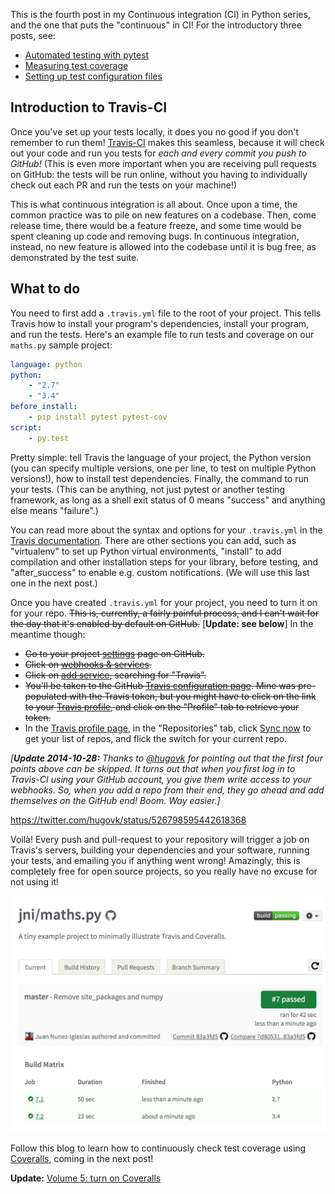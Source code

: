 <!--
.. title: Continuous integration in Python, 4: set up Travis-CI
.. slug: continuous-integration-in-python-4-set-up-travis-ci
.. date: 2014-10-15 04:00:59
.. tags: continuous integration,Planet SciPy,Python,test-driven development,programming
.. category: 
.. link: 
.. description: 
.. type: text
.. status: published
-->

<html><body><p>This is the fourth post in my Continuous integration (CI) in Python series, and the one that puts the "continuous" in CI! For the introductory three posts, see:

</p><ul>
<li><a href="http://ilovesymposia.com/2014/10/01/continuous-integration-0-automated-tests-with-pytest/">Automated testing with pytest</a></li>
<li><a href="http://ilovesymposia.com/2014/10/02/continuous-integration-1-test-coverage/">Measuring test coverage</a></li>
<li><a href="http://ilovesymposia.com/2014/10/13/continuous-integration-in-python-3-set-up-your-test-configuration-files/">Setting up test configuration files</a></li>
</ul>

<h2>Introduction to Travis-CI</h2>

Once you've set up your tests locally, it does you no good if you don't remember to run them! <a href="http://travis-ci.org/">Travis-CI</a> makes this seamless, because it will check out your code and run you tests for <em>each and every commit you push to GitHub!</em> (This is even more important when you are receiving pull requests on GitHub: the tests will be run online, without you having to individually check out each PR and run the tests on your machine!)

This is what continuous integration is all about. Once upon a time, the common practice was to pile on new features on a codebase. Then, come release time, there would be a feature freeze, and some time would be spent cleaning up code and removing bugs. In continuous integration, instead, no new feature is allowed into the codebase until it is bug free, as demonstrated by the test suite.

<!-- TEASER_END -->

<h2>What to do</h2>

You need to first add a <code>.travis.yml</code> file to the root of your project. This tells Travis how to install your program's dependencies, install your program, and run the tests. Here's an example file to run tests and coverage on our <code>maths.py</code> sample project:

```yaml
language: python
python:
    - "2.7"
    - "3.4"
before_install:
    - pip install pytest pytest-cov
script:
    - py.test
```

Pretty simple: tell Travis the language of your project, the Python version (you can specify multiple versions, one per line, to test on multiple Python versions!), how to install test dependencies. Finally, the command to run your tests. (This can be anything, not just pytest or another testing framework, as long as a shell exit status of 0 means "success" and anything else means "failure".)

You can read more about the syntax and options for your <code>.travis.yml</code> in the <a href="http://docs.travis-ci.com/user/build-configuration/">Travis documentation</a>. There are other sections you can add, such as "virtualenv" to set up Python virtual environments, "install" to add compilation and other installation steps for your library, before testing, and "after_success" to enable e.g. custom notifications. (We will use this last one in the next post.)

Once you have created <code>.travis.yml</code> for your project, you need to turn it on for your repo. <strike>This is, currently, a fairly painful process, and I can't wait for the day that it's enabled by default on GitHub.</strike> [<strong>Update: see below</strong>] In the meantime though:

<ul>
<li><strike>Go to your project <a href="/2014/10/skitch-3.png">settings</a> page on GitHub.</strike></li>
<li><strike>Click on <a href="/2014/10/skitch-2.png">webhooks &amp; services</a>.</strike></li>
<li><strike>Click on <a href="/2014/10/skitch.png">add service</a>, searching for "Travis".</strike></li>
<li><strike>You'll be taken to the GitHub <a href="/2014/10/skitch-7.png">Travis configuration page</a>. Mine was pre-populated with the Travis token, but you might have to click on the link to your <a href="https://travis-ci.org/profile">Travis profile</a>, and click on the "Profile" tab to retrieve your token.</strike></li>
<li>In the <a href="https://travis-ci.org/profile">Travis profile page</a>, in the "Repositories" tab, click <a href="/2014/10/skitch-5.png">Sync now</a> to get your list of repos, and flick the switch for your current repo.</li>
</ul>

<i>[<strong>Update 2014-10-28:</strong> Thanks to <a href="https://twitter.com/hugovk">@hugovk</a> for pointing out that the first four points above can be skipped. It turns out that when you first log in to Travis-CI using your GitHub account, you give them write access to your webhooks. So, when you add a repo from their end, they go ahead and add themselves on the GitHub end! Boom. Way easier.]</i>

https://twitter.com/hugovk/status/526798595442618368

Voilà! Every push and pull-request to your repository will trigger a job on Travis's servers, building your dependencies and your software, running your tests, and emailing you if anything went wrong! Amazingly, this is completely free for open source projects, so you really have no excuse for not using it!

<img src="/2014/10/screen-shot-2014-10-15-at-9-55-05-pm.png" alt="Travis build page">

Follow this blog to learn how to continuously check test coverage using <a href="https://coveralls.io">Coveralls</a>, coming in the next post!

<strong>Update:</strong> <a href="http://ilovesymposia.com/2014/10/15/continuous-integration-in-python-5-report-test-coverage-using-coveralls/">Volume 5: turn on Coveralls</a></body></html>
